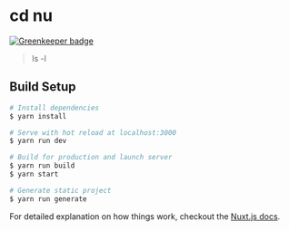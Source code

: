 # cd nu	

[![Greenkeeper badge](https://badges.greenkeeper.io/zoosky/nuxt7-app.svg)](https://greenkeeper.io/)

> ls -l

## Build Setup

``` bash
# Install dependencies
$ yarn install

# Serve with hot reload at localhost:3000
$ yarn run dev

# Build for production and launch server
$ yarn run build
$ yarn start

# Generate static project
$ yarn run generate
```

For detailed explanation on how things work, checkout the [Nuxt.js docs](https://github.com/nuxt/nuxt.js).
